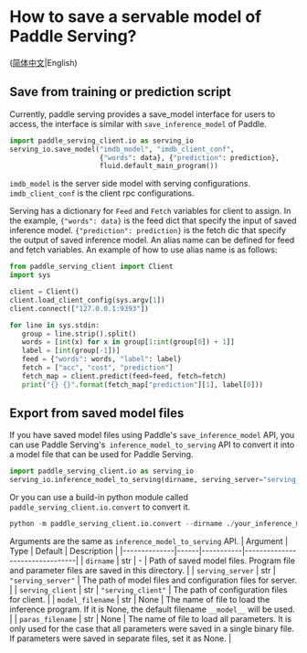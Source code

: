 # How to save a servable model of Paddle Serving?

([简体中文](./SAVE_CN.md)|English)

## Save from training or prediction script 
Currently, paddle serving provides a save_model interface for users to access, the interface is similar with `save_inference_model` of Paddle.
``` python
import paddle_serving_client.io as serving_io
serving_io.save_model("imdb_model", "imdb_client_conf",
                      {"words": data}, {"prediction": prediction},
                      fluid.default_main_program())
```
`imdb_model` is the server side model with serving configurations. `imdb_client_conf` is the client rpc configurations. 

Serving has a dictionary for `Feed` and `Fetch` variables for client to assign. In the example, `{"words": data}` is the feed dict that specify the input of saved inference model. `{"prediction": prediction}` is the fetch dic that specify the output of saved inference model. An alias name can be defined for feed and fetch variables. An example of how to use alias name
 is as follows:
 ``` python
 from paddle_serving_client import Client
import sys

client = Client()
client.load_client_config(sys.argv[1])
client.connect(["127.0.0.1:9393"])

for line in sys.stdin:
    group = line.strip().split()
    words = [int(x) for x in group[1:int(group[0]) + 1]]
    label = [int(group[-1])]
    feed = {"words": words, "label": label}
    fetch = ["acc", "cost", "prediction"]
    fetch_map = client.predict(feed=feed, fetch=fetch)
    print("{} {}".format(fetch_map["prediction"][1], label[0]))
 ```

## Export from saved model files
If you have saved model files using Paddle's `save_inference_model` API, you can use Paddle Serving's` inference_model_to_serving` API to convert it into a model file that can be used for Paddle Serving.
```python
import paddle_serving_client.io as serving_io
serving_io.inference_model_to_serving(dirname, serving_server="serving_server", serving_client="serving_client", model_filename=None, params_filename=None )
```
Or you can use a build-in python module called `paddle_serving_client.io.convert` to convert it.
```python
python -m paddle_serving_client.io.convert --dirname ./your_inference_model_dir
```
Arguments are the same as `inference_model_to_serving` API.
| Argument | Type | Default | Description |
|--------------|------|-----------|--------------------------------|
| `dirname` | str | - | Path of saved model files. Program file and parameter files are saved in this directory. |
| `serving_server` | str | `"serving_server"` | The path of model files and configuration files for server. |
| `serving_client` | str | `"serving_client"` | The path of configuration files for client. |
| `model_filename` | str | None | The name of file to load the inference program. If it is None, the default filename `__model__` will be used. |
| `paras_filename` | str | None | The name of file to load all parameters. It is only used for the case that all parameters were saved in a single binary file. If parameters were saved in separate files, set it as None. |
